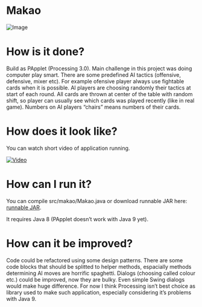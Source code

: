 # Makao

![Image](https://zagorskidev.files.wordpress.com/2017/10/zrzut-ekranu-z-2017-10-05-12-33-26.png?w=723)

# How is it done?

Build as PApplet (Processing 3.0). Main challenge in this project was doing computer play smart. There are some predefined AI tactics (offensive, defensive, mixer etc). For example ofensive player always use fightable cards when it is possible. AI players are choosing randomly their tactics at start of each round. All cards are thrown at center of the table with random shift, so player can usually see which cards was played recently (like in real game). Numbers on AI players “chairs” means numbers of their cards.

# How does it look like?

You can watch short video of application running.

[![Video](https://img.youtube.com/vi/tP1OxoloIYo/0.jpg)](https://youtu.be/tP1OxoloIYo)

# How can I run it?

You can compile src/makao/Makao.java or download runnable JAR here: [runnable JAR](https://drive.google.com/open?id=0B_bwkWjLwn2MT3JfbDhTLXdmdEU).

It requires Java 8 (PApplet doesn’t work with Java 9 yet).

# How can it be improved?

Code could be refactored using some design patterns. There are some code blocks that should be splitted to helper methods, espacially methods determining AI moves are horrific spaghetti. Dialogs (choosing called colour etc.) could be improved, now they are bulky. Even simple Swing dialogs would make huge difference. For now I think Processing isn’t best choice as library used to make such application, especially considering it’s problems with Java 9.
